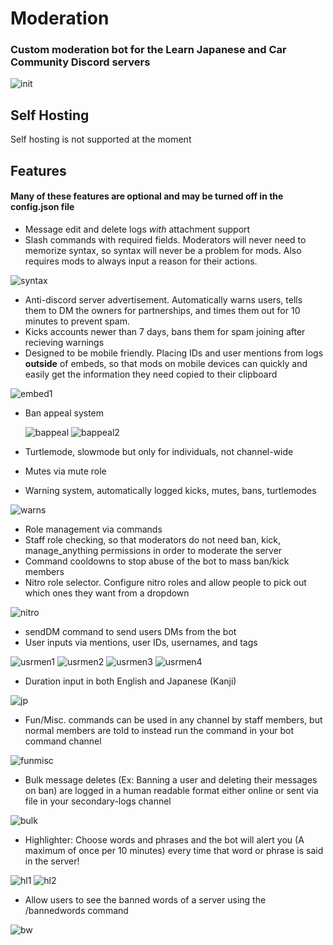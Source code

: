# Moderation
### Custom moderation bot for the Learn Japanese and Car Community Discord servers

![init](https://cdn.tokyo.jp/giq4A)

## Self Hosting
Self hosting is not supported at the moment

## Features
#### Many of these features are optional and may be turned off in the config.json file

 * Message edit and delete logs *with* attachment support
 * Slash commands with required fields. Moderators will never need to memorize syntax, so syntax will never be a problem for mods. Also requires mods to always input a reason for their actions.

![syntax](https://cdn.tokyo.jp/CCgFl)

 * Anti-discord server advertisement. Automatically warns users, tells them to DM the owners for partnerships, and times them out for 10 minutes to prevent spam.
 * Kicks accounts newer than 7 days, bans them for spam joining after recieving warnings
 * Designed to be mobile friendly. Placing IDs and user mentions from logs **outside** of embeds, so that mods on mobile devices can quickly and easily get the information they need copied to their clipboard

![embed1](https://cdn.tokyo.jp/o4cuJ)

 * Ban appeal system
   
   ![bappeal](https://cdn.tokyo.jp/p11js)
   ![bappeal2](https://cdn.tokyo.jp/NLA4S)
   
 * Turtlemode, slowmode but only for individuals, not channel-wide
 * Mutes via mute role
 * Warning system, automatically logged kicks, mutes, bans, turtlemodes

![warns](https://cdn.tokyo.jp/sqeNm)

 * Role management via commands
 * Staff role checking, so that moderators do not need ban, kick, manage_anything permissions in order to moderate the server
 * Command cooldowns to stop abuse of the bot to mass ban/kick members
 * Nitro role selector. Configure nitro roles and allow people to pick out which ones they want from a dropdown

![nitro](https://cdn.tokyo.jp/bKlK9)
   
 * sendDM command to send users DMs from the bot
 * User inputs via mentions, user IDs, usernames, and tags

![usrmen1](https://cdn.tokyo.jp/yF2Kl)
![usrmen2](https://cdn.tokyo.jp/cm9Qu)
![usrmen3](https://cdn.tokyo.jp/7DueK)
![usrmen4](https://cdn.tokyo.jp/VdbG0)
   
 * Duration input in both English and Japanese (Kanji)

![jp](https://cdn.tokyo.jp/XpvIc)

 * Fun/Misc. commands can be used in any channel by staff members, but normal members are told to instead run the command in your bot command channel

![funmisc](https://cdn.tokyo.jp/4cO9P)


 * Bulk message deletes (Ex: Banning a user and deleting their messages on ban) are logged in a human readable format either online or sent via file in your secondary-logs channel

![bulk](https://cdn.tokyo.jp/IbsOJ)

 * Highlighter: Choose words and phrases and the bot will alert you (A maximum of once per 10 minutes) every time that word or phrase is said in the server!

![hl1](https://cdn.tokyo.jp/q1dGX)
![hl2](https://cdn.tokyo.jp/3Z3BO)

 * Allow users to see the banned words of a server using the /bannedwords command

![bw](https://cdn.tokyo.jp/SFBAZ)